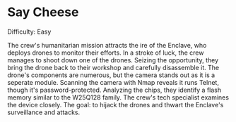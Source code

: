 # Say Cheese

Difficulty: Easy

The crew's humanitarian mission attracts the ire of the Enclave, who deploys drones to monitor their efforts. In a stroke of luck, the crew manages to shoot down one of the drones. Seizing the opportunity, they bring the drone back to their workshop and carefully disassemble it. The drone's components are numerous, but the camera stands out as it is a seperate module. Scanning the camera with Nmap reveals it runs Telnet, though it's password-protected. Analyzing the chips, they identify a flash memory similar to the W25Q128 family. The crew's tech specialist examines the device closely. The goal: to hijack the drones and thwart the Enclave's surveillance and attacks.